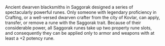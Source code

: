 Ancient dwarven blacksmiths in Saggorak designed a series of spectacularly powerful runes. Only someone with legendary proficiency in Crafting, or a well-versed dwarven crafter from the city of Kovlar, can apply, transfer, or remove a rune with the Saggorak trait. Because of their considerable power, all Saggorak runes take up two property rune slots, and consequently they can be applied only to armor and weapons with at least a +2 potency rune.